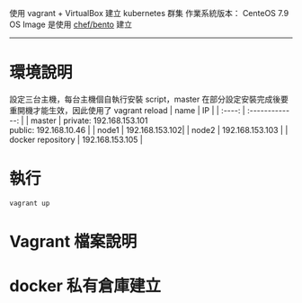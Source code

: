 使用 vagrant + VirtualBox 建立 kubernetes 群集
作業系統版本： CenteOS 7.9
OS Image 是使用 [chef/bento](https://github.com/chef/bento) 建立

---

# 環境說明

設定三台主機，每台主機個自執行安裝 script，master 在部分設定安裝完成後要重開機才能生效，因此使用了 vagrant reload
|  name  |       IP        |
| :----: | :-------------: |
| master | private: 192.168.153.101 <br/> public: 192.168.10.46 |
| node1 |  192.168.153.102|
| node2 | 192.168.153.103 |
| docker repository | 192.168.153.105 |

# 執行

```
vagrant up
```

# Vagrant 檔案說明

# docker 私有倉庫建立





